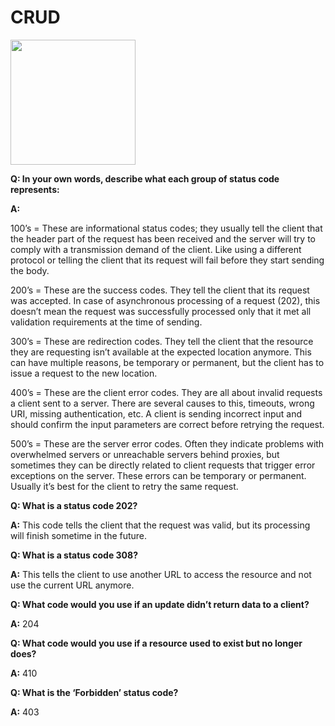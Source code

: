# **CRUD**

<img src="https://reactjs.org/logo-og.png" width="200">

**Q: In your own words, describe what each group of status code represents:**

**A:**

100’s = These are informational status codes; they usually tell the client that the header part of the request has been received and the server will try to comply with a transmission demand of the client. Like using a different protocol or telling the client that its request will fail before they start sending the body.

200’s = These are the success codes. They tell the client that its request was accepted. In case of asynchronous processing of a request (202), this doesn’t mean the request was successfully processed only that it met all validation requirements at the time of sending.

300’s = These are redirection codes. They tell the client that the resource they are requesting isn’t available at the expected location anymore. This can have multiple reasons, be temporary or permanent, but the client has to issue a request to the new location.

400’s = These are the client error codes. They are all about invalid requests a client sent to a server. There are several causes to this, timeouts, wrong URI, missing authentication, etc. A client is sending incorrect input and should confirm the input parameters are correct before retrying the request.

500’s = These are the server error codes. Often they indicate problems with overwhelmed servers or unreachable servers behind proxies, but sometimes they can be directly related to client requests that trigger error exceptions on the server. These errors can be temporary or permanent. Usually it’s best for the client to retry the same request.

**Q: What is a status code 202?**

**A:** This code tells the client that the request was valid, but its processing will finish sometime in the future.

**Q: What is a status code 308?**

**A:** This tells the client to use another URL to access the resource and not use the current URL anymore.

**Q: What code would you use if an update didn’t return data to a client?**

**A:** 204

**Q: What code would you use if a resource used to exist but no longer does?**

**A:** 410

**Q: What is the ‘Forbidden’ status code?**

**A:** 403
